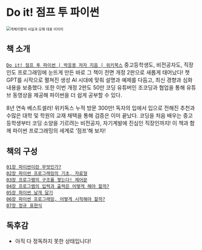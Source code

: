 # Do it! 점프 투 파이썬



<img src="https://contents.kyobobook.co.kr/sih/fit-in/458x0/pdt/480D230606880.jpg" alt="객체지향의 사실과 오해 대표 이미지" style="zoom:67%;" />

## 책 소개

[`Do it! 점프 투 파이썬 | 박응용 저자 지음 | 위키북스`](https://ebook-product.kyobobook.co.kr/dig/epd/ebook/E000005263884) 
중고등학생도, 비전공자도, 직장인도 프로그래밍에 눈뜨게 만든 바로 그 책이 전면 개정 2판으로 새롭게 태어났다! 챗GPT를 시작으로 펼쳐진 생성 AI 시대에 맞춰 설명과 예제를 다듬고, 최신 경향과 심화 내용을 보충했다. 또한 이번 개정 2판도 50만 코딩 유튜버인 조코딩과 협업을 통해 유튜브 동영상을 제공해 파이썬을 더 쉽게 공부할 수 있다.

8년 연속 베스트셀러! 위키독스 누적 방문 300만! 독자의 입에서 입으로 전해진 추천과 수많은 대학 및 학원의 교재 채택을 통해 검증은 이미 끝났다. 코딩을 처음 배우는 중고등학생부터 코딩 소양을 기르려는 비전공자, 자기계발에 진심인 직장인까지! 이 책과 함께 파이썬 프로그래밍의 세계로 ‘점프’해 보자!



## 책의 구성
[`01장 파이썬이란 무엇인가?`]() </br>
[`02장 파이썬 프로그래밍의 기초, 자료형`]() </br>
[`03장 프로그램의 구조를 쌓는다! 제어문`]() </br>
[`04장 프로그램의 입력과 출력은 어떻게 해야 할까?`]() </br>
[`05장 파이썬 날개 달기`]() </br>
[`06장 파이썬 프로그래밍, 어떻게 시작해야 할까?`]() </br>
[`07장 정규 표현식`]() </br>


## 독후감

* 아직 다 정독하지 못한 상태입니다!













